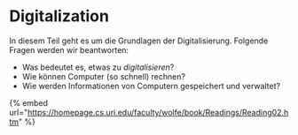 # Digitalization

In diesem Teil geht es um die Grundlagen der Digitalisierung. Folgende Fragen werden wir beantworten:

* Was bedeutet es, etwas zu _digitalisieren_?
* Wie können Computer \(so schnell\) rechnen?
* Wie werden Informationen von Computern gespeichert und verwaltet?

{% embed url="https://homepage.cs.uri.edu/faculty/wolfe/book/Readings/Reading02.htm" %}



